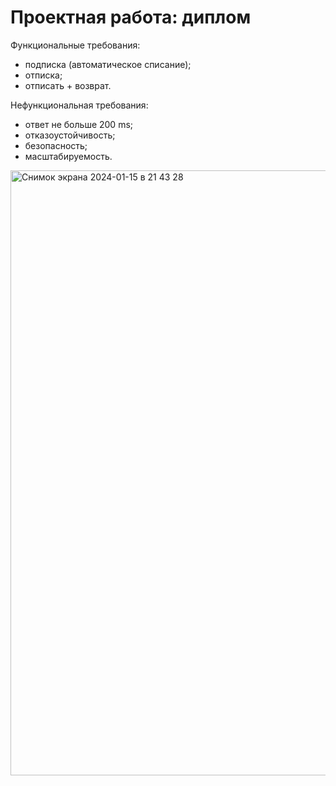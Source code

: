 # Проектная работа: диплом

Функциональные требования:
- подписка (автоматическое списание);
- отписка;
- отписать + возврат.

Нефункциональная требования:
- ответ не больше 200 ms;
- отказоустойчивость;
- безопасность;
- масштабируемость.

<img width="968" alt="Снимок экрана 2024-01-15 в 21 43 28" src="https://github.com/yandexwork/graduate_work/assets/134307672/430aaec7-2f12-4dfc-a2e0-2c0d5ce500a5">

